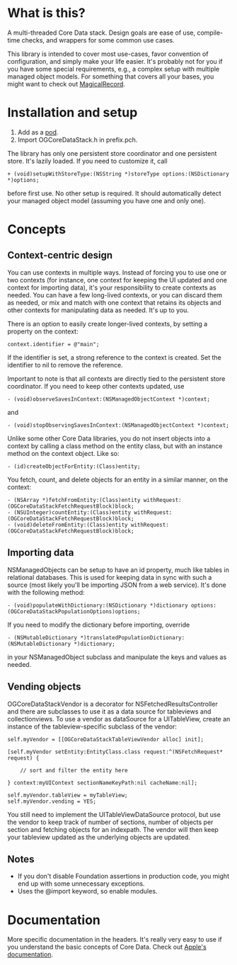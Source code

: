 # What is this?

A multi-threaded Core Data stack. Design goals are ease of use, compile-time checks, and wrappers for some common use cases.

This library is intended to cover most use-cases, favor convention of configuration, and simply make your life easier. It's probably not for you if you have some special requirements, e.g., a complex setup with multiple managed object models. For something that covers all your bases, you might want to check out [MagicalRecord](https://github.com/magicalpanda/MagicalRecord).

# Installation and setup

1. Add as a [pod](https://github.com/CocoaPods/CocoaPods).
2. Import OGCoreDataStack.h in prefix.pch.

The library has only one persistent store coordinator and one persistent store. It's lazily loaded. If you need to customize it, call

	+ (void)setupWithStoreType:(NSString *)storeType options:(NSDictionary *)options;

before first use. No other setup is required. It should automatically detect your managed object model (assuming you have one and only one).

# Concepts

## Context-centric design

You can use contexts in multiple ways. Instead of forcing you to use one or two contexts (for instance, one context for keeping the UI updated and one context for importing data), it's your responsibility to create contexts as needed. You can have a few long-lived contexts, or you can discard them as needed, or mix and match with one context that retains its objects and other contexts for manipulating data as needed. It's up to you.

There is an option to easily create longer-lived contexts, by setting a property on the context:

	context.identifier = @"main";

If the identifier is set, a strong reference to the context is created. Set the identifier to nil to remove the reference.

Important to note is that all contexts are directly tied to the persistent store coordinator. If you need to keep other contexts updated, use

	- (void)observeSavesInContext:(NSManagedObjectContext *)context;

and

	- (void)stopObservingSavesInContext:(NSManagedObjectContext *)context;

Unlike some other Core Data libraries, you do not insert objects into a context by calling a class method on the entity class, but with an instance method on the context object. Like so:

	- (id)createObjectForEntity:(Class)entity;

You fetch, count, and delete objects for an entity in a similar manner, on the context:

	- (NSArray *)fetchFromEntity:(Class)entity withRequest:(OGCoreDataStackFetchRequestBlock)block;
	- (NSUInteger)countEntity:(Class)entity withRequest:(OGCoreDataStackFetchRequestBlock)block;
	- (void)deleteFromEntity:(Class)entity withRequest:(OGCoreDataStackFetchRequestBlock)block;

## Importing data

NSManagedObjects can be setup to have an id property, much like tables in relational databases. This is used for keeping data in sync with such a source (most likely you'll be importing JSON from a web service). It's done with the following method:

	- (void)populateWithDictionary:(NSDictionary *)dictionary options:(OGCoreDataStackPopulationOptions)options;

If you need to modify the dictionary before importing, override

	- (NSMutableDictionary *)translatedPopulationDictionary:(NSMutableDictionary *)dictionary;

in your NSManagedObject subclass and manipulate the keys and values as needed.

## Vending objects

OGCoreDataStackVendor is a decorator for NSFetchedResultsController and there are subclasses to use it as a data source for tableviews and collectionviews. To use a vendor as dataSource for a UITableView, create an instance of the tableview-specific subclass of the vendor:

	self.myVendor = [[OGCoreDataStackTableViewVendor alloc] init];

	[self.myVendor setEntity:EntityClass.class request:^(NSFetchRequest* request) {
		
		// sort and filter the entity here

	} context:myUIContext sectionNameKeyPath:nil cacheName:nil];
	
	self.myVendor.tableView = myTableView;
	self.myVendor.vending = YES;

You still need to implement the UITableViewDataSource protocol, but use the vendor to keep track of number of sections, number of objects per section and fetching objects for an indexpath. The vendor will then keep your tableview updated as the underlying objects are updated.

## Notes

- If you don't disable Foundation assertions in production code, you might end up with some unnecessary exceptions.
- Uses the @import keyword, so enable modules.

# Documentation

More specific documentation in the headers. It's really very easy to use if you understand the basic concepts of Core Data. Check out [Apple's documentation](https://developer.apple.com/library/ios/documentation/cocoa/conceptual/coredata/cdProgrammingGuide.html).
